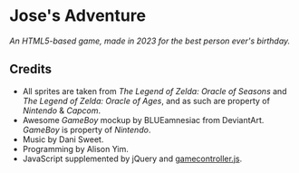 
# Jose's Adventure
*An HTML5-based game, made in 2023 for the best person ever's birthday.* 

## Credits

 - All sprites are taken from *The Legend of Zelda: Oracle of Seasons*
   and *The Legend of Zelda: Oracle of Ages*, and as such are property of *Nintendo* &
   *Capcom*. 
 - Awesome *GameBoy* mockup by BLUEamnesiac from DeviantArt. *GameBoy* is property of *Nintendo*.
 - Music by Dani Sweet.
 - Programming by Alison Yim.
 - JavaScript supplemented by jQuery and [gamecontroller.js](https://github.com/alvaromontoro/gamecontroller.js).
